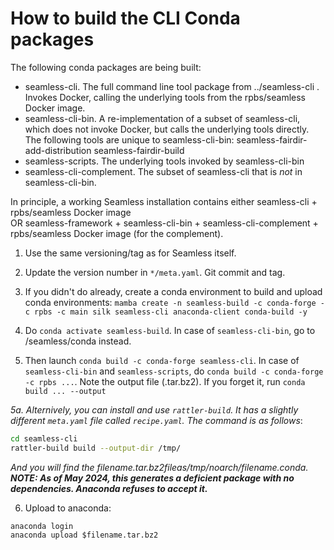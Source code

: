How to build the CLI Conda packages
===================================

The following conda packages are being built:

- seamless-cli. The full command line tool package from ../seamless-cli .
    Invokes Docker, calling the underlying tools from the rpbs/seamless Docker image.
- seamless-cli-bin. A re-implementation of a subset of seamless-cli,
    which does not invoke Docker, but calls the underlying tools directly.
    The following tools are unique to seamless-cli-bin: seamless-fairdir-add-distribution seamless-fairdir-build
- seamless-scripts. The underlying tools invoked by seamless-cli-bin
- seamless-cli-complement. The subset of seamless-cli that is *not* in seamless-cli-bin.

In principle, a working Seamless installation contains either seamless-cli + rpbs/seamless Docker image  
OR seamless-framework + seamless-cli-bin + seamless-cli-complement + rpbs/seamless Docker image (for the complement).

1. Use the same versioning/tag as for Seamless itself.

2. Update the version number in `*/meta.yaml`. Git commit and tag.

3. If you didn't do already, create a conda environment to build and upload conda environments: `mamba create -n seamless-build -c conda-forge -c rpbs -c main silk seamless-cli anaconda-client conda-build -y`

4. Do `conda activate seamless-build`. In case of `seamless-cli-bin`, go to /seamless/conda instead.

5. Then launch `conda build -c conda-forge seamless-cli`.
In case of `seamless-cli-bin` and `seamless-scripts`, do `conda build -c conda-forge -c rpbs ...`. Note the output file (.tar.bz2).
If you forget it, run `conda build ... --output`

*5a. Alternively, you can install and use `rattler-build`. It has a slightly different `meta.yaml` file called `recipe.yaml`. The command is as follows*:

```bash
cd seamless-cli
rattler-build build --output-dir /tmp/
```

*And you will find the $filename.tar.bz2 file as /tmp/noarch/$filename.conda.*
***NOTE: As of May 2024, this generates a deficient package with no dependencies. Anaconda refuses to accept it.***

6. Upload to anaconda:

```
anaconda login
anaconda upload $filename.tar.bz2
```
